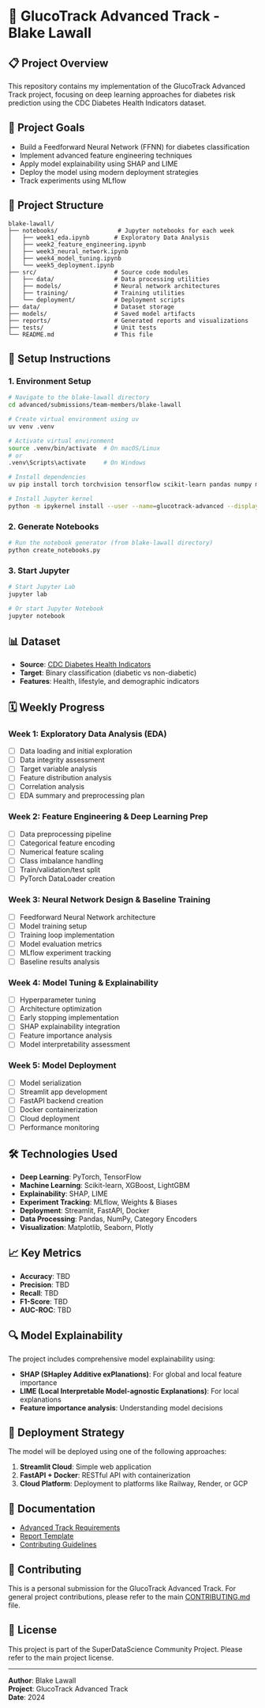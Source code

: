 # 🔴 GlucoTrack Advanced Track - Blake Lawall

## 📋 Project Overview

This repository contains my implementation of the GlucoTrack Advanced Track project, focusing on deep learning approaches for diabetes risk prediction using the CDC Diabetes Health Indicators dataset.

## 🎯 Project Goals

- Build a Feedforward Neural Network (FFNN) for diabetes classification
- Implement advanced feature engineering techniques
- Apply model explainability using SHAP and LIME
- Deploy the model using modern deployment strategies
- Track experiments using MLflow

## 📁 Project Structure

```
blake-lawall/
├── notebooks/                 # Jupyter notebooks for each week
│   ├── week1_eda.ipynb       # Exploratory Data Analysis
│   ├── week2_feature_engineering.ipynb
│   ├── week3_neural_network.ipynb
│   ├── week4_model_tuning.ipynb
│   └── week5_deployment.ipynb
├── src/                      # Source code modules
│   ├── data/                 # Data processing utilities
│   ├── models/               # Neural network architectures
│   ├── training/             # Training utilities
│   └── deployment/           # Deployment scripts
├── data/                     # Dataset storage
├── models/                   # Saved model artifacts
├── reports/                  # Generated reports and visualizations
├── tests/                    # Unit tests
└── README.md                 # This file
```

## 🚀 Setup Instructions

### 1. Environment Setup

```bash
# Navigate to the blake-lawall directory
cd advanced/submissions/team-members/blake-lawall

# Create virtual environment using uv
uv venv .venv

# Activate virtual environment
source .venv/bin/activate  # On macOS/Linux
# or
.venv\Scripts\activate     # On Windows

# Install dependencies
uv pip install torch torchvision tensorflow scikit-learn pandas numpy matplotlib seaborn plotly xgboost lightgbm shap lime mlflow streamlit fastapi uvicorn pydantic python-dotenv requests tqdm jupyter ipykernel category-encoders imbalanced-learn

# Install Jupyter kernel
python -m ipykernel install --user --name=glucotrack-advanced --display-name='GlucoTrack Advanced'
```

### 2. Generate Notebooks

```bash
# Run the notebook generator (from blake-lawall directory)
python create_notebooks.py
```

### 3. Start Jupyter

```bash
# Start Jupyter Lab
jupyter lab

# Or start Jupyter Notebook
jupyter notebook
```

## 📊 Dataset

- **Source**: [CDC Diabetes Health Indicators](https://archive.ics.uci.edu/dataset/891/cdc+diabetes+health+indicators)
- **Target**: Binary classification (diabetic vs non-diabetic)
- **Features**: Health, lifestyle, and demographic indicators

## 🗓️ Weekly Progress

### Week 1: Exploratory Data Analysis (EDA)
- [ ] Data loading and initial exploration
- [ ] Data integrity assessment
- [ ] Target variable analysis
- [ ] Feature distribution analysis
- [ ] Correlation analysis
- [ ] EDA summary and preprocessing plan

### Week 2: Feature Engineering & Deep Learning Prep
- [ ] Data preprocessing pipeline
- [ ] Categorical feature encoding
- [ ] Numerical feature scaling
- [ ] Class imbalance handling
- [ ] Train/validation/test split
- [ ] PyTorch DataLoader creation

### Week 3: Neural Network Design & Baseline Training
- [ ] Feedforward Neural Network architecture
- [ ] Model training setup
- [ ] Training loop implementation
- [ ] Model evaluation metrics
- [ ] MLflow experiment tracking
- [ ] Baseline results analysis

### Week 4: Model Tuning & Explainability
- [ ] Hyperparameter tuning
- [ ] Architecture optimization
- [ ] Early stopping implementation
- [ ] SHAP explainability integration
- [ ] Feature importance analysis
- [ ] Model interpretability assessment

### Week 5: Model Deployment
- [ ] Model serialization
- [ ] Streamlit app development
- [ ] FastAPI backend creation
- [ ] Docker containerization
- [ ] Cloud deployment
- [ ] Performance monitoring

## 🛠️ Technologies Used

- **Deep Learning**: PyTorch, TensorFlow
- **Machine Learning**: Scikit-learn, XGBoost, LightGBM
- **Explainability**: SHAP, LIME
- **Experiment Tracking**: MLflow, Weights & Biases
- **Deployment**: Streamlit, FastAPI, Docker
- **Data Processing**: Pandas, NumPy, Category Encoders
- **Visualization**: Matplotlib, Seaborn, Plotly

## 📈 Key Metrics

- **Accuracy**: TBD
- **Precision**: TBD
- **Recall**: TBD
- **F1-Score**: TBD
- **AUC-ROC**: TBD

## 🔍 Model Explainability

The project includes comprehensive model explainability using:
- **SHAP (SHapley Additive exPlanations)**: For global and local feature importance
- **LIME (Local Interpretable Model-agnostic Explanations)**: For local explanations
- **Feature importance analysis**: Understanding model decisions

## 🚀 Deployment Strategy

The model will be deployed using one of the following approaches:
1. **Streamlit Cloud**: Simple web application
2. **FastAPI + Docker**: RESTful API with containerization
3. **Cloud Platform**: Deployment to platforms like Railway, Render, or GCP

## 📝 Documentation

- [Advanced Track Requirements](../README.md)
- [Report Template](../REPORT.md)
- [Contributing Guidelines](../../../CONTRIBUTING.md)

## 🤝 Contributing

This is a personal submission for the GlucoTrack Advanced Track. For general project contributions, please refer to the main [CONTRIBUTING.md](../../../CONTRIBUTING.md) file.

## 📄 License

This project is part of the SuperDataScience Community Project. Please refer to the main project license.

---

**Author**: Blake Lawall  
**Project**: GlucoTrack Advanced Track  
**Date**: 2024 